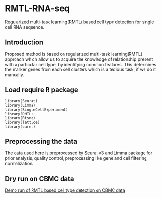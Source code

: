 # RMTL-RNA-seq
Regularized multi-task learning(RMTL) based cell type detection for single cell RNA sequence. 

## Introduction
Proposed method is based on regularized multi-task learning(RMTL) approach which allow us to acquire the knowledge of relationship present with a particular cell type, by identifying common features. This determines the marker genes from each cell clusters which is a tedious task, if we do it manually.  

## Load require R package 
```
library(Seurat)
library(Limma)
library(SingleCellExperiment)
library(RMTL)
library(Rtsne)
library(lattice)
library(caret)
```
## Preprocessing the data
The data used here is preprocessed by Seurat v3 and Limma package for prior analysis, quality control, preprocessing like gene and cell filtering, normalization. 

## Dry run on CBMC data
[Demo run of RMTL based cell type detection on CBMC data](https://piuupadhyaypu.github.io/RMTL-RNA-seq/)


